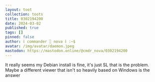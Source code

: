 ```yaml
---
layout: toot
collection: toots
title: 0302194200
date: 2024-03-02
published: true
tags: []
pinned: false
author: ⸸ commander ░ nova ⸸ :~$
avatar: /img/avatar/daemon.jpeg
mastodon: https://mastodon.online/@cmdr_nova/0302194200
---
```


It really seems my Debian install is fine, it's just SL that is the problem. Maybe a different viewer that isn't so heavily based on Windows is the answer
